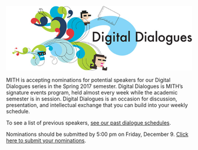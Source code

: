 ![Digital Dialogues](../images/2009-12-header_digital-dialogues-h.jpg)

MITH is accepting nominations for potential speakers for our Digital Dialogues series in the Spring 2017 semester. Digital Dialogues is MITH’s signature events program, held almost every week while the academic semester is in session. Digital Dialogues is an occasion for discussion, presentation, and intellectual exchange that you can build into your weekly schedule.

To see a list of previous speakers, [see our past dialogue schedules](http://mith.umd.edu/digital-dialogues/past-dialogue-schedules/).

Nominations should be submitted by 5:00 pm on Friday, December 9. [Click here to submit your nominations](https://goo.gl/forms/uVuBUvXDAJdxPjo13).